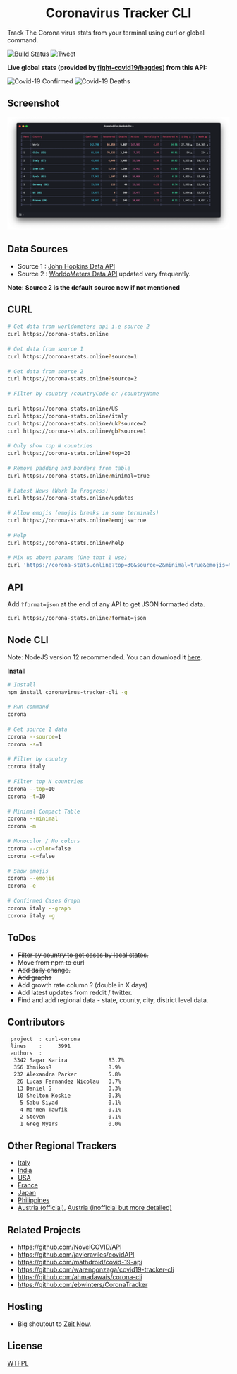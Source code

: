<h1 align="center">
    Coronavirus Tracker CLI
</h1>

Track The Corona virus stats from your terminal using curl or global command.

[![Build Status](https://github.com/sagarkarira/coronavirus-tracker-cli/workflows/Tests/badge.svg)](https://github.com/sagarkarira/coronavirus-tracker-cli/actions?workflow=Tests)
[![Tweet](https://img.shields.io/twitter/url?style=social&url=https%3A%2F%2Fgithub.com%2Fsagarkarira%2Fcoronavirus-tracker-cli%2F)](https://img.shields.io/twitter/url?style=social&url=https%3A%2F%2Fgithub.com%2Fsagarkarira%2Fcoronavirus-tracker-cli%2F)


**Live global stats (provided by [fight-covid19/bagdes](https://github.com/fight-covid19/bagdes)) from this API:**

![Covid-19 Confirmed](https://covid19-badges.herokuapp.com/confirmed/latest)
![Covid-19 Deaths](https://covid19-badges.herokuapp.com/deaths/latest)

## Screenshot

![Preview](./preview.png)

## Data Sources

* Source 1 : [John Hopkins Data API](https://github.com/ExpDev07/coronavirus-tracker-api)
* Source 2 : [WorldoMeters Data API](https://github.com/NovelCOVID/API/) updated very frequently.

**Note: Source 2 is the default source now if not mentioned**

## CURL

```sh
# Get data from worldometers api i.e source 2
curl https://corona-stats.online

# Get data from source 1
curl https://corona-stats.online?source=1

# Get data from source 2
curl https://corona-stats.online?source=2

# Filter by country /countryCode or /countryName

curl https://corona-stats.online/US 
curl https://corona-stats.online/italy
curl https://corona-stats.online/uk?source=2
curl https://corona-stats.online/gb?source=1

# Only show top N countries
curl https://corona-stats.online?top=20

# Remove padding and borders from table
curl https://corona-stats.online?minimal=true

# Latest News (Work In Progress)
curl https://corona-stats.online/updates

# Allow emojis (emojis breaks in some terminals)
curl https://corona-stats.online?emojis=true

# Help
curl https://corona-stats.online/help

# Mix up above params (One that I use)
curl 'https://corona-stats.online?top=30&source=2&minimal=true&emojis=true'

```

## API

Add `?format=json` at the end of any API to get JSON formatted data.

```sh
curl https://corona-stats.online?format=json
```

## Node CLI

Note: NodeJS version 12 recommended. You can download it [here](https://nodejs.org/en/download/).

**Install**

``` sh
# Install
npm install coronavirus-tracker-cli -g

# Run command
corona 

# Get source 1 data
corona --source=1
corona -s=1

# Filter by country
corona italy

# Filter top N countries
corona --top=10
corona -t=10

# Minimal Compact Table
corona --minimal
corona -m

# Monocolor / No colors
corona --color=false
corona -c=false

# Show emojis
corona --emojis
corona -e

# Confirmed Cases Graph
corona italy --graph
corona italy -g
```

## ToDos

* ~~Filter by country to get cases by local states.~~
* ~~Move from npm to curl~~
* ~~Add daily change.~~
* ~~Add graphs~~
* Add growth rate column ? (double in X days)
* Add latest updates from reddit / twitter.
* Find and add regional data - state, county, city, district level data.

## Contributors

```text
 project  : curl-corona
 lines    :     3991
 authors  :
  3342 Sagar Karira             83.7%
  356 XhmikosR                  8.9%
  232 Alexandra Parker          5.8%
   26 Lucas Fernandez Nicolau   0.7%
   13 Daniel S                  0.3%
   10 Shelton Koskie            0.3%
    5 Sabu Siyad                0.1%
    4 Mo'men Tawfik             0.1%
    2 Steven                    0.1%
    1 Greg Myers                0.0%
```

## Other Regional Trackers

* [Italy](https://opendatadpc.maps.arcgis.com/apps/opsdashboard/index.html#/b0c68bce2cce478eaac82fe38d4138b1)
* [India](https://www.covid19india.org/)
* [USA](https://www.npr.org/sections/health-shots/2020/03/16/816707182/map-tracking-the-spread-of-the-coronavirus-in-the-u-s)
* [France](https://veille-coronavirus.fr/)
* [Japan](https://covid19japan.com/)
* [Philippines](https://ncovtracker.doh.gov.ph/)
* [Austria (official)](https://info.gesundheitsministerium.at), [Austria (inofficial but more detailed)](https://covid19.spiessknafl.at)

## Related Projects

* <https://github.com/NovelCOVID/API>
* <https://github.com/javieraviles/covidAPI>
* <https://github.com/mathdroid/covid-19-api>
* <https://github.com/warengonzaga/covid19-tracker-cli>
* <https://github.com/ahmadawais/corona-cli>
* <https://github.com/ebwinters/CoronaTracker>

## Hosting

* Big shoutout to [Zeit Now](https://github.com/zeit/now).

## License

[WTFPL](http://www.wtfpl.net/)
